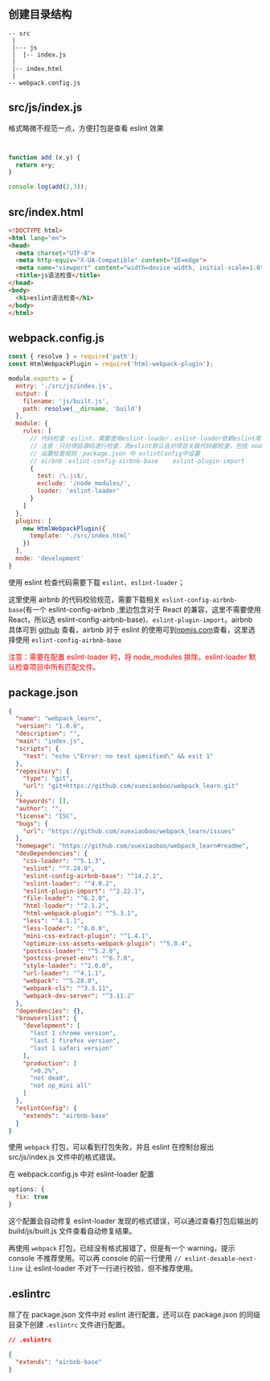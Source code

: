## 创建目录结构

```
-- src
 |
 |--- js
 |  |-- index.js
 |
 |-- index.html
 |
-- webpack.config.js
```

## src/js/index.js

格式略微不规范一点，方便打包是查看 eslint 效果

```js


function add (x,y) {
  return x+y;
}

console.log(add(2,3));
```

## src/index.html

```html
<!DOCTYPE html>
<html lang="en">
<head>
  <meta charset="UTF-8">
  <meta http-equiv="X-UA-Compatible" content="IE=edge">
  <meta name="viewport" content="width=device-width, initial-scale=1.0">
  <title>js语法检查</title>
</head>
<body>
  <h1>eslint语法检查</h1>
</body>
</html>
```

## webpack.config.js

```js
const { resolve } = require('path');
const HtmlWebpackPlugin = require('html-webpack-plugin');

module.exports = {
  entry: './src/js/index.js',
  output: {
    filename: 'js/built.js',
    path: resolve(__dirname, 'build')
  },
  module: {
    rules: [
      // 代码检查：eslint，需要使用eslint-loader，eslint-loader依赖eslint库
      // 注意：只对项目源码进行检查，而eslint默认会对项目关联代码都检查，包括 node_modules 中的代码。
      // 设置检查规则：package.json 中 eslintConfig中设置
      // airbnb：eslint-config-airbnb-base    eslint-plugin-import
      {
        test: /\.js$/,
        exclude: '/node_modules/',
        loader: 'eslint-loader'
      }
    ]
  },
  plugins: [
    new HtmlWebpackPlugin({
      template: './src/index.html'
    })
  ],
  mode: 'development'
}
```

使用 eslint 检查代码需要下载 `eslint`、`eslint-loader`；

这里使用 airbnb 的代码校验规范，需要下载相关 `eslint-config-airbnb-base`(有一个 eslint-config-airbnb ,里边包含对于 React 的兼容，这里不需要使用 React，所以选 eslint-config-airbnb-base)、`eslint-plugin-import`。airbnb 具体可到 [github](https://github.com/airbnb/javascript) 查看，airbnb 对于 eslint 的使用可到[npmjs.com](https://www.npmjs.com)查看，这里选择使用 `eslint-config-airbnb-base`

<font color="ff0000">注意：需要在配置 eslint-loader 时，将 node_modules 排除，eslint-loader 默认检查项目中所有匹配文件。</font>

## package.json

```json
{
  "name": "webpack_learn",
  "version": "1.0.0",
  "description": "",
  "main": "index.js",
  "scripts": {
    "test": "echo \"Error: no test specified\" && exit 1"
  },
  "repository": {
    "type": "git",
    "url": "git+https://github.com/xuexiaoboo/webpack_learn.git"
  },
  "keywords": [],
  "author": "",
  "license": "ISC",
  "bugs": {
    "url": "https://github.com/xuexiaoboo/webpack_learn/issues"
  },
  "homepage": "https://github.com/xuexiaoboo/webpack_learn#readme",
  "devDependencies": {
    "css-loader": "^5.1.3",
    "eslint": "^7.24.0",
    "eslint-config-airbnb-base": "^14.2.1",
    "eslint-loader": "^4.0.2",
    "eslint-plugin-import": "^2.22.1",
    "file-loader": "^6.2.0",
    "html-loader": "^2.1.2",
    "html-webpack-plugin": "^5.3.1",
    "less": "^4.1.1",
    "less-loader": "^8.0.0",
    "mini-css-extract-plugin": "^1.4.1",
    "optimize-css-assets-webpack-plugin": "^5.0.4",
    "postcss-loader": "^5.2.0",
    "postcss-preset-env": "^6.7.0",
    "style-loader": "^2.0.0",
    "url-loader": "^4.1.1",
    "webpack": "^5.28.0",
    "webpack-cli": "^3.3.11",
    "webpack-dev-server": "^3.11.2"
  },
  "dependencies": {},
  "browserslist": {
    "development": [
      "last 1 chrome version",
      "last 1 firefox version",
      "last 1 safari version"
    ],
    "production": [
      ">0.2%",
      "not dead",
      "not op_mini all"
    ]
  },
  "eslintConfig": {
    "extends": "airbnb-base"
  }
}
```

使用 `webpack` 打包，可以看到打包失败，并且 eslint 在控制台报出 src/js/index.js 文件中的格式错误。

在 webpack.config.js 中对 eslint-loader 配置

```js
options: {
  fix: true
}
```

这个配置会自动修复 eslint-loader 发现的格式错误，可以通过查看打包后输出的 build/js/built.js 文件查看自动修复结果。

再使用 `webpack` 打包，已经没有格式报错了，但是有一个 warning，提示 console 不推荐使用。可以再 console 的前一行使用 `// eslint-desable-next-line` 让 eslint-loader 不对下一行进行校验，但不推荐使用。

## .eslintrc

除了在 package.json 文件中对 eslint 进行配置，还可以在 package.json 的同级目录下创建 `.eslintrc` 文件进行配置。

```json
// .eslintrc

{
  "extends": "airbnb-base"
}
```